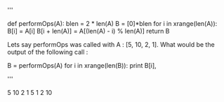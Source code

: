 '''

def performOps(A):
blen = 2 * len(A)
B = \[0\]\*blen
for i in xrange(len(A)):
B\[i\] = A\[i\]
B\[i + len(A)\] = A\[(len(A) - i) % len(A)\]
return B

Lets say performOps was called with A : \[5, 10, 2, 1\]. What would be the output of the following call :

B = performOps(A)
for i in xrange(len(B)):
print B\[i\],

'''

5 10 2 1 5 1 2 10
